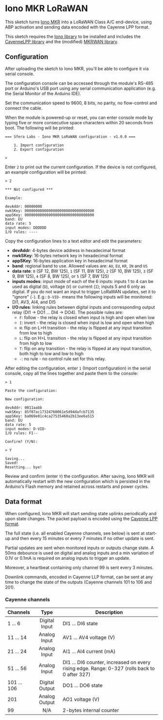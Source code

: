 # Iono MKR LoRaWAN

This sketch turns [Iono MKR](https://www.sferalabs.cc/iono-mkr/) into a LoRaWAN Class A/C end-device, using ABP activation and sending data encoded with the Cayenne LPP format.

This sketch requires the [Iono library](https://github.com/sfera-labs/iono/tree/master/Iono) to be installed and includes the [CayenneLPP library](https://github.com/sabas1080/CayenneLPP) and the (modified) [MKRWAN library](https://github.com/arduino-libraries/MKRWAN).

## Configuration

After uploading the sketch to Iono MKR, you'll be able to configure it via serial console.

The configuration console can be accessed through the module's RS-485 port or Arduino's USB port using any serial communication application (e.g. the Serial Monitor of the Arduino IDE).

Set the communication speed to 9600, 8 bits, no parity, no flow-control and connect the cable.

When the module is powered-up or reset, you can enter console mode by typing five or more consecutive space characters within 20 seconds from boot. The following will be printed:

```
=== Sfera Labs - Iono MKR LoRaWAN configuration - v1.0.0 ===

    1. Import configuration
    2. Export configuration

> 
```

Enter `2` to print out the current configuration. If the device is not configured, an example configuration will be printed:

```
> 2

*** Not configured ***

Example:

devAddr: 00000000
nwkSKey: 00000000000000000000000000000000
appSKey: 00000000000000000000000000000000
band: EU
data rate: 5
input modes: DDDDDD
I/O rules: ----
```

Copy the configuration lines to a text editor and edit the parameters:

- **devAddr**: 4-bytes device address in hexadecimal format
- **nwkSKey**: 16-bytes network key in hexadecimal format
- **appSKey**: 16-bytes application key in hexadecimal format
- **band**: regional band to use. Allowed values are: `AU`, `EU`, `KR`, `IN` and `US`
- **data rate**: `0` (SF 12, BW 125), `1` (SF 11, BW 125), `2` (SF 10, BW 125), `3` (SF 9, BW 125), `4` (SF 8, BW 125), or `5` (SF 7, BW 125)
- **inputs modes**: input mode of each of the 6 inputs: inputs 1 to 4 can be used as digital (`D`), voltage (`V`) or current (`I`); inputs 5 and 6 only as digital. If you do not want an input to trigger LoRaWAN updates, set it to "ignore" (`-`). E.g.: `D-VID-` means the following inputs will be monitored: DI1, AV3, AI4, and DI5
- **I/O rules**: linking rules between digital inputs and corresponding output relay (DI1 -> DO1 ... DI4 -> DO4). The possible rules are:
    - `F`: follow - the relay is closed when input is high and open when low    
    - `I`: invert - the relay is closed when input is low and open when high    
    - `H`: flip on L>H transition - the relay is flipped at any input transition from low to high    
    - `L`: flip on H>L transition - the relay is flipped at any input transition from high to low    
    - `T`: flip on any transition - the relay is flipped at any input transition, both high to low and low to high    
    - `-`: no rule - no control rule set for this relay.
    
After editing the configuration, enter `1` (Import configuration) in the serial console, copy all the lines together and paste them to the console:

```
> 1

Paste the configuration:

New configuration:

devAddr: 0011aabb
nwkSKey: 85f07ac17324760061e5d94dafcb7135
appSKey: ba069e01c4ca27535460a2b13ee6a515
band: EU
data rate: 5
input modes: D-VID-
I/O rules: FI--

Confirm? (Y/N):

> Y

Saving...
Saved!
Resetting... bye!
```

Review and confirm (enter `Y`) the configuration.  After saving, Iono MKR will automatically restart with the new configuration which is persisted in the Arduino's Flash memory and retained across restarts and power cycles.

## Data format

When configured, Iono MKR will start sending state uplinks periodically and upon state changes. The packet payload is encoded using the [Cayenne LPP format](https://mydevices.com/cayenne/docs/lora/#lora-cayenne-low-power-payload).

The full state (i.e. all enabled Cayenne channels, see below) is sent at start-up and then every 15 minutes or every 7 minutes if no other update is sent.

Partial updates are sent when monitored inputs or outputs change state. A 50ms debounce is used on digital and analog inputs and a min variation of 0.1V or 0.1mA is required on analog inputs to trigger an update.

Moreover, a heartbeat containing only channel 99 is sent every 3 minutes.

Downlink commands, encoded in Cayenne LLP format, can be sent at any time to change the state of the outputs (Cayenne channels 101 to 106 and 201).

### Cayenne channels

|Channels|Type|Description|
|:------|:--:|-----------|
|1 ... 6|Digital Input|DI1 ... DI6 state|
|11 ... 14|Analog Input|AV1 ... AV4 voltage (V)|
|21 ... 24|Analog Input|AI1 ... AI4 current (mA)|
|51 ... 56|Analog Input|DI1 ... DI6 counter, increased on every rising edge. Range: 0-327 (rolls back to 0 after 327)|
|101 ... 106|Digital Output|DO1 ... DO6 state|
|201|Analog Output|AO1 voltage (V)|
|99|N/A|2-bytes internal counter|
